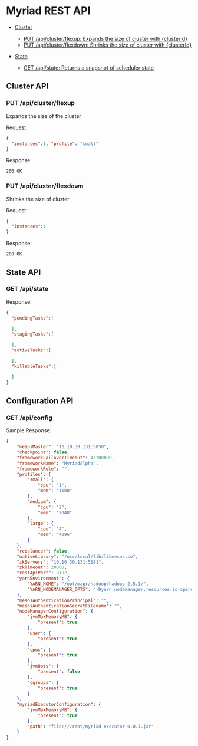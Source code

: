 # Myriad REST API

* [Cluster](#cluster-api)
  * [PUT /api/cluster/flexup: Expands the size of cluster with {clusterId}](#put-apiclusterflexup)
  * [PUT /api/cluster/flexdown: Shrinks the size of cluster with {clusterId}](#put-apiclusterflexdown)

* [State](#state-api)
  * [GET /api/state: Returns a snapshot of scheduler state](#get-apistate)
  
## Cluster API

### PUT /api/cluster/flexup
Expands the size of the cluster

Request:
```json
{
  "instances":1, "profile": "small"
}
```

Response:
```
200 OK
```

### PUT /api/cluster/flexdown
Shrinks the size of cluster

Request:
```json
{
  "instances":1
}
```

Response:
```
200 OK
```

## State API

### GET /api/state

Response:
```json
{
  "pendingTasks":[

  ],
  "stagingTasks":[

  ],
  "activeTasks":[

  ],
  "killableTasks":[

  ]
}
```
## Configuration API

### GET /api/config

Sample Response:
```json
{
    "mesosMaster": "10.10.30.131:5050",
    "checkpoint": false,
    "frameworkFailoverTimeout": 43200000,
    "frameworkName": "MyriadAlpha",
    "frameworkRole": "",
    "profiles": {
        "small": {
            "cpu": "1",
            "mem": "1100"
        },
        "medium": {
            "cpu": "2",
            "mem": "2048"
        },
        "large": {
            "cpu": "4",
            "mem": "4096"
        }
    },
    "rebalancer": false,
    "nativeLibrary": "/usr/local/lib/libmesos.so",
    "zkServers": "10.10.30.131:5181",
    "zkTimeout": 20000,
    "restApiPort": 8192,
    "yarnEnvironment": {
        "YARN_HOME": "/opt/mapr/hadoop/hadoop-2.5.1/",
        "YARN_NODEMANAGER_OPTS": "-Dyarn.nodemanager.resources.io-spindles=4.0 -Dyarn.resourcemanager.hostname=10.10.30.132"
    },
    "mesosAuthenticationPrincipal": "",
    "mesosAuthenticationSecretFilename": "",
    "nodeManagerConfiguration": {
        "jvmMaxMemoryMB": {
            "present": true
        },
        "user": {
            "present": true
        },
        "cpus": {
            "present": true
        },
        "jvmOpts": {
            "present": false
        },
        "cgroups": {
            "present": true
        }
    },
    "myriadExecutorConfiguration": {
        "jvmMaxMemoryMB": {
            "present": true
        },
        "path": "file:///root/myriad-executor-0.0.1.jar"
    }
}
```